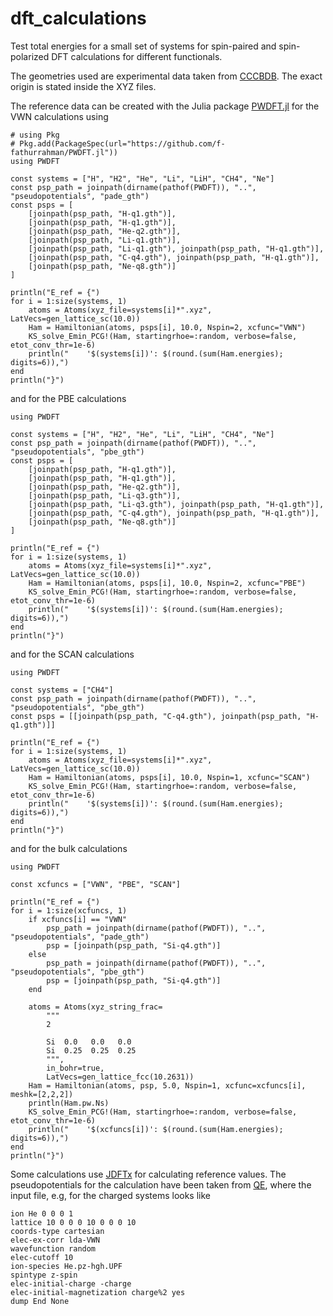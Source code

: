 # dft_calculations

Test total energies for a small set of systems for spin-paired and spin-polarized DFT calculations for different functionals.

The geometries used are experimental data taken from [CCCBDB](https://cccbdb.nist.gov/introx.asp). The exact origin is stated inside the XYZ files.

The reference data can be created with the Julia package [PWDFT.jl](https://github.com/f-fathurrahman/PWDFT.jl) for the VWN calculations using

```terminal
# using Pkg
# Pkg.add(PackageSpec(url="https://github.com/f-fathurrahman/PWDFT.jl"))
using PWDFT

const systems = ["H", "H2", "He", "Li", "LiH", "CH4", "Ne"]
const psp_path = joinpath(dirname(pathof(PWDFT)), "..", "pseudopotentials", "pade_gth")
const psps = [
    [joinpath(psp_path, "H-q1.gth")],
    [joinpath(psp_path, "H-q1.gth")],
    [joinpath(psp_path, "He-q2.gth")],
    [joinpath(psp_path, "Li-q1.gth")],
    [joinpath(psp_path, "Li-q1.gth"), joinpath(psp_path, "H-q1.gth")],
    [joinpath(psp_path, "C-q4.gth"), joinpath(psp_path, "H-q1.gth")],
    [joinpath(psp_path, "Ne-q8.gth")]
]

println("E_ref = {")
for i = 1:size(systems, 1)
    atoms = Atoms(xyz_file=systems[i]*".xyz", LatVecs=gen_lattice_sc(10.0))
    Ham = Hamiltonian(atoms, psps[i], 10.0, Nspin=2, xcfunc="VWN")
    KS_solve_Emin_PCG!(Ham, startingrhoe=:random, verbose=false, etot_conv_thr=1e-6)
    println("    '$(systems[i])': $(round.(sum(Ham.energies); digits=6)),")
end
println("}")
```

and for the PBE calculations

```terminal
using PWDFT

const systems = ["H", "H2", "He", "Li", "LiH", "CH4", "Ne"]
const psp_path = joinpath(dirname(pathof(PWDFT)), "..", "pseudopotentials", "pbe_gth")
const psps = [
    [joinpath(psp_path, "H-q1.gth")],
    [joinpath(psp_path, "H-q1.gth")],
    [joinpath(psp_path, "He-q2.gth")],
    [joinpath(psp_path, "Li-q3.gth")],
    [joinpath(psp_path, "Li-q3.gth"), joinpath(psp_path, "H-q1.gth")],
    [joinpath(psp_path, "C-q4.gth"), joinpath(psp_path, "H-q1.gth")],
    [joinpath(psp_path, "Ne-q8.gth")]
]

println("E_ref = {")
for i = 1:size(systems, 1)
    atoms = Atoms(xyz_file=systems[i]*".xyz", LatVecs=gen_lattice_sc(10.0))
    Ham = Hamiltonian(atoms, psps[i], 10.0, Nspin=2, xcfunc="PBE")
    KS_solve_Emin_PCG!(Ham, startingrhoe=:random, verbose=false, etot_conv_thr=1e-6)
    println("    '$(systems[i])': $(round.(sum(Ham.energies); digits=6)),")
end
println("}")
```

and for the SCAN calculations

```terminal
using PWDFT

const systems = ["CH4"]
const psp_path = joinpath(dirname(pathof(PWDFT)), "..", "pseudopotentials", "pbe_gth")
const psps = [[joinpath(psp_path, "C-q4.gth"), joinpath(psp_path, "H-q1.gth")]]

println("E_ref = {")
for i = 1:size(systems, 1)
    atoms = Atoms(xyz_file=systems[i]*".xyz", LatVecs=gen_lattice_sc(10.0))
    Ham = Hamiltonian(atoms, psps[i], 10.0, Nspin=1, xcfunc="SCAN")
    KS_solve_Emin_PCG!(Ham, startingrhoe=:random, verbose=false, etot_conv_thr=1e-6)
    println("    '$(systems[i])': $(round.(sum(Ham.energies); digits=6)),")
end
println("}")
```

and for the bulk calculations

```terminal
using PWDFT

const xcfuncs = ["VWN", "PBE", "SCAN"]

println("E_ref = {")
for i = 1:size(xcfuncs, 1)
    if xcfuncs[i] == "VWN"
        psp_path = joinpath(dirname(pathof(PWDFT)), "..", "pseudopotentials", "pade_gth")
        psp = [joinpath(psp_path, "Si-q4.gth")]
    else
        psp_path = joinpath(dirname(pathof(PWDFT)), "..", "pseudopotentials", "pbe_gth")
        psp = [joinpath(psp_path, "Si-q4.gth")]
    end

    atoms = Atoms(xyz_string_frac=
        """
        2

        Si  0.0   0.0   0.0
        Si  0.25  0.25  0.25
        """,
        in_bohr=true,
        LatVecs=gen_lattice_fcc(10.2631))
    Ham = Hamiltonian(atoms, psp, 5.0, Nspin=1, xcfunc=xcfuncs[i], meshk=[2,2,2])
    println(Ham.pw.Ns)
    KS_solve_Emin_PCG!(Ham, startingrhoe=:random, verbose=false, etot_conv_thr=1e-6)
    println("    '$(xcfuncs[i])': $(round.(sum(Ham.energies); digits=6)),")
end
println("}")
```

Some calculations use [JDFTx](https://jdftx.org) for calculating reference values. The pseudopotentials for the calculation have been taken from [QE](https://pseudopotentials.quantum-espresso.org/legacy_tables/hartwigesen-goedecker-hutter-pp), where the input file, e.g, for the charged systems looks like

```terminal
ion He 0 0 0 1
lattice 10 0 0 0 10 0 0 0 10
coords-type cartesian
elec-ex-corr lda-VWN
wavefunction random
elec-cutoff 10
ion-species He.pz-hgh.UPF
spintype z-spin
elec-initial-charge -charge
elec-initial-magnetization charge%2 yes
dump End None
```
